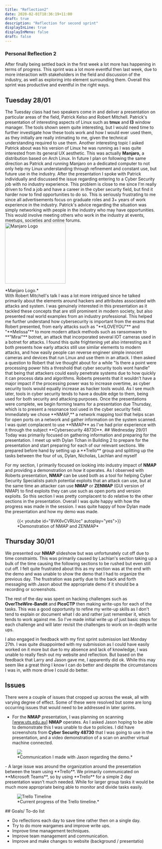 ```yaml
---
title: "Reflection2"
date: 2020-02-01T18:36:19+11:00
draft: true
description: "Reflection for second sprint"
displayInLine: true
displayInMenu: false
draft: false
---
```



### Personal Reflection 2
After finally being settled back in the first week a lot more has happening in terms of progress. This sprint was a lot more eventful then last week, due to more interaction with stakeholders in the field and discussion of the industry, as well as exploring into element surrounding them. Overall this sprint was productive and eventful in the right ways.
## Tuesday 28/01
The Tuesday class had two speakers come in and deliver a presentation on particular areas of the field, Patrick Kelso and Robert Mitchell.  Patrick's presentation of interesting aspects of Linux such as **tmux** and **I3** window manager. The tools shown seem quite interesting, but I would need time to further investigate how these tools work and how I would ever used them, as they initially are really intimating to me, given the technical understanding required to use them. Another interesting topic I asked Patrick about was his version of Linux he was running as I was quite interested from its general UX aesthetic. This was actually **Manjaro,** a distribution based on Arch Linux. In future I plan on following the same direction as Patrick and running Manjaro on a dedicated computer to not only help my Linux understanding through refinement and constant use, but future use in the industry. 
After the presentation I spoke with Patrick individually and discussed the issue regarding entering to a Cyber Security job with no industry experience. This problem is close to me since I'm really driven to find a job and have a career in the cyber security field, but find it harder now to find opportunities to do so.
This is seriously frustrating to me since all advertisements focus on graduate roles and 3+ years of work experience in the industry. Patrick's advice regarding the situation was simply networking with people in the industry who may have opportunities. This would involve meeting others who work in the industry at events, meetups, societies and online forums.
<br>
<img src="/img/Manjaro.png" alt= "Manjaro Logo" width="200px" height="200px">
<figcaption>
*Manjaro Logo.*
<br>
With Robert Mitchell's talk I was a lot more intrigued since he talked primarily about the elements around hackers and attributes associated with attacks and system. 
I was genuinely interested in this presentation as it tackled these concepts that are still prominent in modern society, but also presented real world examples from an industry professional. 
This helped me further understand how cybersecurity is important from the exams that Robert presented, from early attacks such as "**ILOVEYOU"** and "**Melissa"** to more modern attack methods such as ransomware to **"Mirai"** botnet, an attack that incorporated several IOT cameras used in a botnet for attacks.
I found this quite frightening yet also interesting as it both presents how early attacks still use similar elements to modern attacks, and how easily people can reverse engineer simple innocent cameras and devices that run Linux and use them in an attack.
I then asked a question to Robert that ive thought about for a while "Is there a point were processing power hits a threshold that cyber security tools wont handle" that being that attackers could easily penetrate systems due to how quickly it can process data and algorithms. Roberts presents that it wouldn't have a major impact if the processing power was to increase overtime, as cyber security tools would equally increase as hacker tools would. As I see much later, tools in cyber security tends to have a double edge to them, being used for both security and attacking purposes.
Once the presentations were complete, we begin forming teams for a presentation due Thursday, which is to present a resonance tool used in the cyber security field. Immediately we chose **NMAP,** a network mapping tool that helps scan for open ports on a network and gather information on the system scanned. I was quiet complacent to use **NMAP** as I've had prior experience with it through the subject **Cybersecurity 48730**.
## Wednesday 29/01
Today was primarily focused on gathering information and preparing for the presentation. I meet up with Dylan Tchan in Building 2 to prepare for the presentation and start preparing for each of our relevant sections. We prepared before hand by setting up a **Trello** group and splitting up the tasks between the four of us, Dylan, Nicholas, Lachlan and myself

For my section, I primarily focused on looking into industry impact of **NMAP** and providing a demonstration on how it operates. As I observed with Roberts presentation, **NMAP** can be used both as a tool for helping Cyber Security Specialists patch potential exploits that an attack can use, but at the same time an attacker can use **NMAP** or **ZENMAP** (GUI version of NMAP) to find exploits they can use such as open ports and version exploits. So this section I was pretty complacent to do relative to the other sections in the presentation. Overall I was quite happy with how the progress was made in the session. I was quite happy of how Dylan made the presentation and how my demo was made.
<figure>
{{< youtube id="8VK6vCVRUoc" autoplay="yes">}}
<figcaption>
*Demonstration of NMAP and ZENMAP*
</figcaption>
</figure>

## Thursday 30/01

We presented our **NMAP** slideshow but was unfortunately cut off due to time constraints. This was primarily caused by Lachlan's section taking up a bulk of the time causing the following sections to be rushed but even still cut off. I felt quite frustrated about this as my section was at the end with the demo and was unable to show the demo that I had to organize the previous day. The frustration was partly due to the back and forth messaging with Jason about the appropriate demo if it should be a recording or screenshots. 

The rest of the day was spent on hacking challenges such as **OverTheWire-Bandit** and **PicoCTP** then making write-ups for each of the tasks. This was a good opportunity to refine my write-up skills as I don't tend to explain or document what I do and rather just remember it, which tends to work against me. So I've made initial write up of just basic steps for each challenge and will later revisit the challenges to work on in-depth write ups.

I also engaged in feedback with my first sprint submission last Monday 27th. I was quite disappointed with my submission as I could have easily worked on it more but due to my absence and lack of knowledge, I was unable to really flesh out my website and reflection. But based on the feedback that Larry and Jason gave me, I apparently did ok. While this may seem like a great thing I know I can do better and despite the circumstances I was in, with more drive I could do better.

## Issues

There were a couple of issues that cropped up across the weak, all with varying degree of effect. Some of these were resolved but some are long occurring issues that would need to be addressed in later sprints.

- For the **NMAP** presentation, I was planning on scanning [www.uts.edu.au] **NMAP** operates. As I asked Jason hoping to be able to demonstrate this I was unable to due to policies. I did have screenshots from **Cyber Security 48730** that I was going to use in the presentation, and a video demonstration of a scan on another virtual machine connected.
<figure>
<img src="/img/Capture2.png" >
<figcaption>
*Communication I made with Jason regarding the demo.*
</figcaption>
</figure>
- A large issue was around the organization around the presentation between the team using **Trello**. We primarily communicated on **Microsoft Teams**, so by using **Trello** for a simple 2 day presentation wasn't much needed. While for larger group tasks it would be much more appropriate being able to monitor and divide tasks easily.

<figure>
<img src="/img/Untitled.png" alt=" Trello Timeline">
<figcaption>
*Current progress of the Trello timeline.*
</figcaption>
</figure>
## Goals/ To-do list

- Do reflections each day to save time rather then on a single day.
- Try to do more wargames and improve write ups.
- Improve time management techniques.
- Improve team management and communication.
- Improve and make changes to website (background / presentatio)

